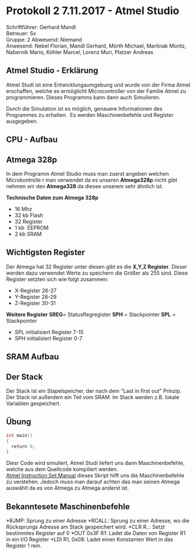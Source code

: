 # Protokoll 2 7.11.2017 - Atmel Studio  

Schriftführer: Gerhard Mandl  
Betreuer: Sx  
Gruppe: 2 
Abwesend: Niemand  
Anwesend: Nebel Florian, Mandl Gerhard, Mörth Michael, Martinak Moritz, Nabernik Mario, 
Köhler Marcel, Lorenz Muri, Platzer Andreas  

## Atmel Studio - Erklärung
Atmel Studi ist eine Entwicklungaumgebung und wurde von der Firma Atmel erschaffen, welche es ermöglicht Microcontroller von der Familie Atmel zu programmieren.  Dieses Programms kann dann auch Simulieren.

Durch die Simulation ist es möglich, genauere Informationen des Programmes zu erhalten.  Es werden Maschinenbefehle und Register ausgegeben.

## CPU - Aufbau

## Atmega 328p
In dem Programm Atmel Studio muss man zuerst angeben welchen Microkontrolle r man verwendet da es unseren **Atmega328p** nicht gibt nehmen wir den **Atmega328** da diesee unserem sehr ähnlich ist.  

**Technische Daten zum Atmega 328p**
* 16 Mhz 
* 32 kb Flash
* 32 Register
* 1 kb  EEPROM
* 2 kb SRAM

## Wichtigsten Register
Der Atmega hat 32 Register unter diesen gibt es die **X,Y,Z Register**. Dieser werden dazu verwendet Werte zu speichern die Größer als 255 sind. Diese Register setzten sich wie folgt zusammen:
* X-Register 26-27
* Y-Register 28-29
* Z-Register 30-31

**Weitere Register**
**SREG**= Statusflegregister
**SPH** = Stackpointer
**SPL** = Stackpointer

* SPL initialisiert Register 7-15
* SPH initialisiert Register 0-7

## SRAM Aufbau


## Der Stack
Der Stack ist ein Stapelspeicher, der nach dem "Last in first out" Prinzip. 
Der Stack ist außerdem ein Teil vom SRAM. Im Stack werden z.B. lokale Variablen gespeichert. 

## Übung
```c
int main()
{
  return 0;
}
```
Diesr Code wird simuliert, Atmel Studi liefert uns dann Maschinenbefehle, welche aus dem Quellcode kompiliert werden.  
[Atmel Instruction Set Manual](http://www.atmel.com/images/Atmel-0856-AVR-Instruction-Set-Manual.pdf) dieses Skript hilft uns die Maschinenbefehle zu verstehen. Jedoch muss man darauf achten das man seinen Atmega auswählt da es von Atmega zu Atmega anderst ist.

## Bekanntesete Maschinenbefehle
*RJMP: Sprung zu einer Adresse
*RCALL: Sprung zu einer Adresse, wo die Rücksprungs Adresse am Stack gespeichert wird.
*CLR R..: Setzt bestimmtes Register auf 0
*OUT 0x3F R1: Ladet die Daten von Register R1 in ein I/O Register
*LDI R1, 0x08: Ladet einen Konstanten Wert in das Register 1 rein.
